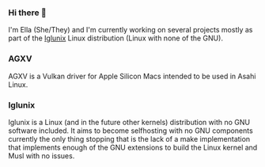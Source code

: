 
<!--
**Ella-0/Ella-0** is a ✨ _special_ ✨ repository because its `README.md` (this file) appears on your GitHub profile.

Here are some ideas to get you started:

- 🔭 I’m currently working on ...
- 🌱 I’m currently learning ...
- 👯 I’m looking to collaborate on ...
- 🤔 I’m looking for help with ...
- 💬 Ask me about ...
- 📫 How to reach me: ...
- 😄 Pronouns: ...
- ⚡ Fun fact: ...


### Grime

I'm also working on a programming language called
[grime](https://github.com/Ella-0/grimec). Unfortunately the compiler isn't
really in a very usable state and I've changed the syntax quite a bit. The
following is a classic example:

```grime
mod test::hello_world;

use std::Env;

pub fn main(env: &Env) -> Result((), NotZero(u32)) {
  env.stdout.println("Hello, World!");
  Ok(())
}
```
The syntax is very similar to Rust and will have a similar borrow checker but
also intends to include the compile time flexibility of Zig.

-->

### Hi there 👋

I'm Ella (She/They) and I'm currently working on several projects mostly as part of the
[Iglunix](https://github.com/iglunix/) Linux distribution (Linux with none of
the GNU).

### AGXV
AGXV is a Vulkan driver for Apple Silicon Macs intended to be used in Asahi Linux.

### Iglunix
Iglunix is a Linux (and in the future other kernels) distribution with no GNU
software included. It aims to become selfhosting with no GNU components
currently the only thing stopping that is the lack of a make implementation
that implements enough of the GNU extensions to build the Linux kernel and Musl
with no issues.
